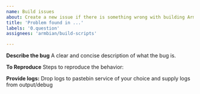 ```yaml
---
name: Build issues
about: Create a new issue if there is something wrong with building Armbian. Do **not** report if you used `EXPERT` switch.
title: 'Problem found in ...'
labels: '0.question'
assignees: 'armbian/build-scripts'

---
```




**Describe the bug**
A clear and concise description of what the bug is.

**To Reproduce**
Steps to reproduce the behavior:

**Provide logs:**
Drop logs to pastebin service of your choice and supply logs from output/debug
